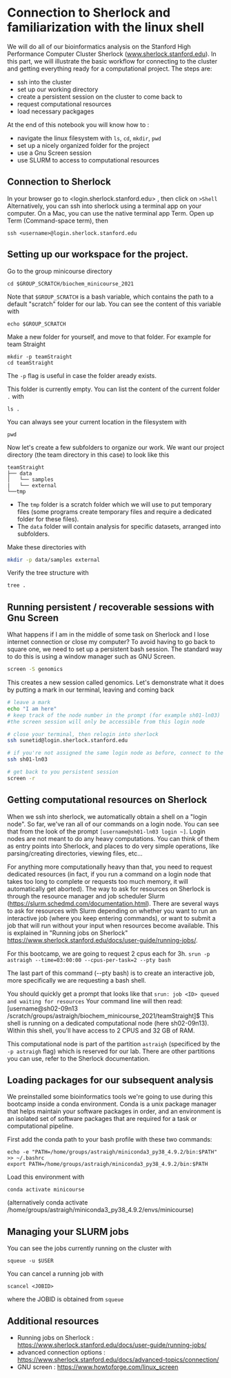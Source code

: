 # Connection to Sherlock and familiarization with the linux shell 

We will do all of our bioinformatics analysis on the Stanford High Performance Computer Cluster Sherlock (www.sherlock.stanford.edu). In this part, we will illustrate the basic workflow for connecting to the cluster and getting everything ready for a computational project. The steps are:
- ssh into the cluster
- set up our working directory
- create a persistent session on the cluster to come back to 
- request computational resources
- load necessary packgages


At the end of this notebook you will know how to :
- navigate the linux filesystem with `ls`, `cd`, `mkdir`, `pwd`
- set up a nicely organized folder for the project
- use a Gnu Screen session
- use SLURM to access to computational resources


## Connection to Sherlock
In your browser go to <login.sherlock.stanford.edu> , then click on `>Shell`
Alternatively, you can ssh into sherlock using a terminal app on your computer. On a Mac, you can use the native terminal app Term. Open up Term (Command-space term), then
```
ssh <username>@login.sherlock.stanford.edu
```


## Setting up our workspace for the project.
Go to the group minicourse directory
```
cd $GROUP_SCRATCH/biochem_minicourse_2021
```
Note that `$GROUP_SCRATCH` is a bash variable, which contains the path to a default "scratch" folder for our lab. You can see the content of this variable with
```
echo $GROUP_SCRATCH
```

Make a new folder for yourself, and move to that folder. For example for team Straight
```
mkdir -p teamStraight
cd teamStraight
```

The `-p` flag is useful in case the folder aready exists.

This folder is currently empty. You can list the content of the current folder `.` with 
```
ls .
```

You can always see your current location in the filesystem with 
```
pwd
```

Now let's create a few subfolders to organize our work. We want our project directory (the team directory in this case) to look like this
```text
teamStraight
├── data
│   └── samples
|   └── external
└──tmp
```

- The `tmp` folder is a scratch folder which we will use to put temporary files (some programs create temporary files and require a dedicated folder for these files).
- The `data` folder will contain analysis for specific datasets, arranged into subfolders.

Make these directories with 
```bash
mkdir -p data/samples external
```
Verify the tree structure with 
```bash
tree .
```

## Running persistent / recoverable sessions with Gnu Screen

What happens if I am in the middle of some task on Sherlock and I lose internet connection or close my computer? To avoid having to go back to square one, we need to set up a persistent bash session. The standard way to do this is using a window manager such as GNU Screen.

```bash
screen -S genomics
```

This creates a new session called genomics. Let's demonstrate what it does by putting a mark in our terminal, leaving and coming back

```bash
# leave a mark
echo "I am here"
# keep track of the node number in the prompt (for example sh01-ln03)
#the screen session will only be accessible from this login node

# close your terminal, then relogin into sherlock
ssh sunetid@login.sherlock.stanford.edu

# if you're not assigned the same login node as before, connect to the original one. If it's the same skip this step
ssh sh01-ln03

# get back to you persistent session
screen -r
```

## Getting computational resources on Sherlock

When we ssh into sherlock, we automatically obtain a shell on a "login node". So far, we've ran all of our commands on a login node. You can see that from the look of the prompt `[username@sh01-ln03 login ~]`. Login nodes are not meant to do any heavy computations. You can think of them as entry points into Sherlock, and places to do very simple operations, like parsing/creating directories, viewing files, etc...  

For anything more computationally heavy than that, you need to request dedicated resources (in fact, if you run a command on a login node that takes too long to complete or requests too much memory, it will automatically get aborted). The way to ask for resources on Sherlock is through the resource manager and job scheduler Slurm (https://slurm.schedmd.com/documentation.html). There are several ways to ask for resources with Slurm depending on whether you want to run an interactive job (where you keep entering commands), or want to submit a job that will run without your input when resources become available. This is explained in "Running jobs on Sherlock" <https://www.sherlock.stanford.edu/docs/user-guide/running-jobs/>.

For this bootcamp, we are going to request 2 cpus each for 3h. 
`srun -p astraigh --time=03:00:00 --cpus-per-task=2 --pty bash`

The last part of this command (--pty bash) is to create an interactive job, more specifically we are requesting a bash shell.

You should quickly get a prompt that looks like that `srun: job <ID> queued and waiting for resources` 
Your command line will then read: [username@sh02-09n13 /scratch/groups/astraigh/biochem_minicourse_2021/teamStraight]$
This shell is running on a dedicated computational node (here sh02-09n13). Within this shell, you'll have access to 2 CPUS and 32 GB of RAM.

This computational node is part of the partition `astraigh` (specificed by the `-p astraigh` flag) which is reserved for our lab. There are other partitions you can use, refer to the Sherlock documentation.

## Loading packages for our subsequent analysis

We preinstalled some bioinformatics tools we're going to use during this bootcamp inside a conda environment. Conda is a unix package manager that helps maintain your software packages in order, and an environment is an isolated set of software packages that are required for a task or computational pipeline.

First add the conda path to your bash profile with these two commands:

```
echo -e "PATH=/home/groups/astraigh/miniconda3_py38_4.9.2/bin:$PATH" >> ~/.bashrc
export PATH=/home/groups/astraigh/miniconda3_py38_4.9.2/bin:$PATH
```

Load this environment with
```
conda activate minicourse
```
(alternatively conda activate /home/groups/astraigh/miniconda3_py38_4.9.2/envs/minicourse)

## Managing your SLURM jobs

You can see the jobs currently running on the cluster with 
```
squeue -u $USER
```

You can cancel a running job with 
```
scancel <JOBID>
```
where the JOBID is obtained from `squeue`

## Additional resources

- Running jobs on Sherlock : https://www.sherlock.stanford.edu/docs/user-guide/running-jobs/
- advanced connection options : https://www.sherlock.stanford.edu/docs/advanced-topics/connection/
- GNU screen : https://www.howtoforge.com/linux_screen
